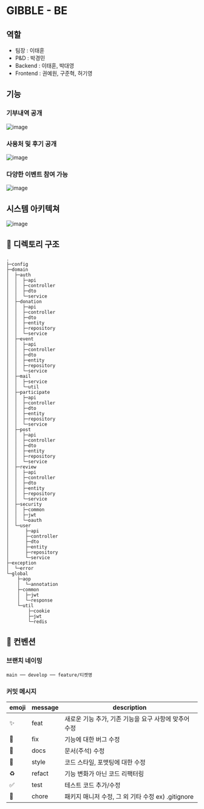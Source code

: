 # GIBBLE - BE

## 역할
- 팀장 : 이태훈
- P&D : 박경민
- Backend : 이태훈, 박대영
- Frontend : 권예원, 구준혁, 허기영

## 기능

### 기부내역 공개

![image](https://github.com/user-attachments/assets/ab0f5a10-cb3a-4844-9e9f-aed8a56e80b9)

### 사용처 및 후기 공개

![image](https://github.com/user-attachments/assets/93488253-c23a-405b-91c5-daebaa40d3bb)

### 다양한 이벤트 참여 가능

![image](https://github.com/user-attachments/assets/35876c64-ff15-438f-b0c7-ed10f79c1b36)

## 시스템 아키텍쳐

![image](https://github.com/user-attachments/assets/0b18c9da-0f49-4652-bd2b-7d6202f428dc)

## 📌 디렉토리 구조

```
.
├─config
├─domain
│  ├─auth
│  │  ├─api
│  │  ├─controller
│  │  ├─dto
│  │  └─service
│  ├─donation
│  │  ├─api
│  │  ├─controller
│  │  ├─dto
│  │  ├─entity
│  │  ├─repository
│  │  └─service
│  ├─event
│  │  ├─api
│  │  ├─controller
│  │  ├─dto
│  │  ├─entity
│  │  ├─repository
│  │  └─service
│  ├─mail
│  │  ├─service
│  │  └─util
│  ├─participate
│  │  ├─api
│  │  ├─controller
│  │  ├─dto
│  │  ├─entity
│  │  ├─repository
│  │  └─service
│  ├─post
│  │  ├─api
│  │  ├─controller
│  │  ├─dto
│  │  ├─entity
│  │  ├─repository
│  │  └─service
│  ├─review
│  │  ├─api
│  │  ├─controller
│  │  ├─dto
│  │  ├─entity
│  │  ├─repository
│  │  └─service
│  ├─security
│  │  ├─common
│  │  ├─jwt
│  │  └─oauth
│  └─user
│      ├─api
│      ├─controller
│      ├─dto
│      ├─entity
│      ├─repository
│      └─service
├─exception
│  └─error
└─global
    ├─aop
    │  └─annotation
    ├─common
    │  ├─jwt
    │  └─response
    └─util
        ├─cookie
        ├─jwt
        └─redis
```

## 📌 컨벤션

### 브랜치 네이밍

```
main ── develop ── feature/티켓명
```

### 커밋 메시지

| emoji              | message | description                                           |
| ------------------ | ------- | ----------------------------------------------------- |
| :sparkles:         | feat    | 새로운 기능 추가, 기존 기능을 요구 사항에 맞추어 수정 |
| :bug:              | fix     | 기능에 대한 버그 수정                                 |
| :closed_book:      | docs    | 문서(주석) 수정                                       |
| :art:              | style   | 코드 스타일, 포맷팅에 대한 수정                       |
| :recycle:          | refact  | 기능 변화가 아닌 코드 리팩터링                        |
| :white_check_mark: | test    | 테스트 코드 추가/수정                                 |
| :pushpin:          | chore   | 패키지 매니저 수정, 그 외 기타 수정 ex) .gitignore    |
